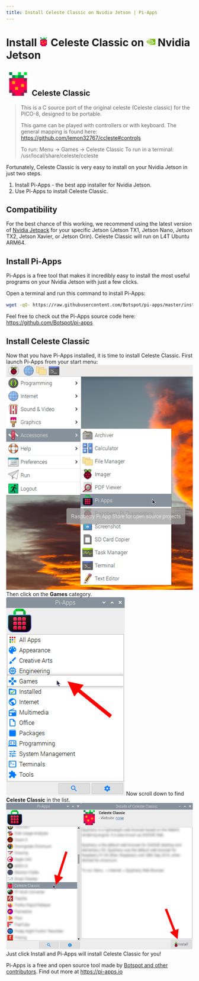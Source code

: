 ```yaml
---
title: Install Celeste Classic on Nvidia Jetson | Pi-Apps
---
```

<div class="simple-install-content content">

# Install <img src="/img/app-icons/Celeste Classic/icon-64.png" height=24> Celeste Classic on <img src=/img/other-icons/nvidia-icon.svg height=24> Nvidia Jetson

## <img src="/img/app-icons/Celeste Classic/icon-64.png"> Celeste Classic
> This is a C source port of the original celeste (Celeste classic) for the PICO-8, designed to be portable.
> 
> This game can be played with controllers or with keyboard. The general mapping is found here: https://github.com/lemon32767/ccleste#controls
> 
> To run: Menu -> Games -> Celeste Classic
> To run in a terminal: /usr/local/share/celeste/ccleste

Fortunately, Celeste Classic is very easy to install on your Nvidia Jetson in just two steps.
1. Install Pi-Apps - the best app installer for Nvidia Jetson.
2. Use Pi-Apps to install Celeste Classic.
</div>
<div class="simple-install-content content">

## Compatibility
For the best chance of this working, we recommend using the latest version of [Nvidia Jetpack](https://developer.nvidia.com/embedded/jetpack-archive) for your specific Jetson (Jetson TX1, Jetson Nano, Jetson TX2, Jetson Xavier, or Jetson Orin).
Celeste Classic will run on L4T Ubuntu ARM64.
</div>
<div class="simple-install-content content">

## Install Pi-Apps

Pi-Apps is a free tool that makes it incredibly easy to install the most useful programs on your Nvidia Jetson with just a few clicks.

Open a terminal and run this command to install Pi-Apps:
```bash
wget -qO- https://raw.githubusercontent.com/Botspot/pi-apps/master/install | bash
```
Feel free to check out the Pi-Apps source code here: https://github.com/Botspot/pi-apps
</div>
<div class="simple-install-content content">

## Install Celeste Classic

Now that you have Pi-Apps installed, it is time to install Celeste Classic.
First launch Pi-Apps from your start menu:
<img src="/img/start-menu.png">
Then click on the <b>Games</b> category.
<img src="/img/category-selections/Games.png">
Now scroll down to find <b>Celeste Classic</b> in the list.
<img src="/img/app-icons/Celeste Classic/app-selection.png">
Just click Install and Pi-Apps will install Celeste Classic for you!
</div>
<div class="simple-install-content content">

Pi-Apps is a free and open source tool made by [Botspot and other contributors](/about/#contributors). Find out more at https://pi-apps.io
</div>
